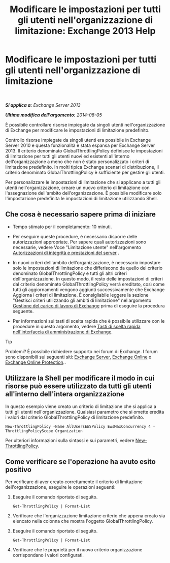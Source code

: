 ﻿---
title: "Modificare le impostazioni per tutti gli utenti nell'organizzazione di limitazione: Exchange 2013 Help"
TOCTitle: Modificare le impostazioni per tutti gli utenti nell'organizzazione di limitazione
ms:assetid: c45cacfc-768d-4605-9bb0-53e30273fe4d
ms:mtpsurl: https://technet.microsoft.com/it-it/library/JJ863578(v=EXCHG.150)
ms:contentKeyID: 50555679
ms.date: 05/22/2018
mtps_version: v=EXCHG.150
ms.translationtype: MT
---

# Modificare le impostazioni per tutti gli utenti nell'organizzazione di limitazione

 

_**Si applica a:** Exchange Server 2013_

_**Ultima modifica dell'argomento:** 2014-08-05_

È possibile controllare risorse impiegate da singoli utenti nell'organizzazione di Exchange per modificare le impostazioni di limitazione predefinito.

Controllo risorse impiegate da singoli utenti era possibile in Exchange Server 2010 e questa funzionalità è stata espansa per Exchange Server 2013. Il criterio denominato GlobalThrottlingPolicy definisce le impostazioni di limitazione per tutti gli utenti nuovi ed esistenti all'interno dell'organizzazione a meno che non è stato personalizzato i criteri di limitazione predefinito. In molti tipica Exchange scenari di distribuzione, il criterio denominato GlobalThrottlingPolicy è sufficiente per gestire gli utenti.

Per personalizzare le impostazioni di limitazione che si applicano a tutti gli utenti nell'organizzazione, creare un nuovo criterio di limitazione con l'assegnazione dell'ambito dell'organizzazione. È possibile modificare solo l'impostazione predefinita le impostazioni di limitazione utilizzando Shell.

## Che cosa è necessario sapere prima di iniziare

  - Tempo stimato per il completamento: 10 minuti.

  - Per eseguire queste procedure, è necessario disporre delle autorizzazioni appropriate. Per sapere quali autorizzazioni sono necessarie, vedere Voce "Limitazione utente" nell'argomento [Autorizzazioni di integrità e prestazioni del server](server-health-and-performance-permissions-exchange-2013-help.md) .

  - In nuovi criteri dell'ambito dell'organizzazione, è necessario impostare solo le impostazioni di limitazione che differiscono da quello del criterio denominato GlobalThrottlingPolicy e tutti gli altri criteri dell'organizzazione. In questo modo, il resto delle impostazioni di criteri dal criterio denominato GlobalThrottlingPolicy verrà ereditato, così come tutti gli aggiornamenti vengono aggiunti successivamente che Exchange Aggiorna i criteri di limitazione. È consigliabile leggere la sezione "Gestisci criteri utilizzando gli ambiti di limitazione" nel argomento [Gestione del carico di lavoro di Exchange](exchange-workload-management-exchange-2013-help.md) prima di eseguire la procedura seguente.

  - Per informazioni sui tasti di scelta rapida che è possibile utilizzare con le procedure in questo argomento, vedere [Tasti di scelta rapida nell'interfaccia di amministrazione di Exchange](keyboard-shortcuts-in-the-exchange-admin-center-exchange-online-protection-help.md).


> [!TIP]
> Problemi? È possibile richiedere supporto nei forum di Exchange. I forum sono disponibili sui seguenti siti: <A href="https://go.microsoft.com/fwlink/p/?linkid=60612">Exchange Server</A>, <A href="https://go.microsoft.com/fwlink/p/?linkid=267542">Exchange Online</A> o <A href="https://go.microsoft.com/fwlink/p/?linkid=285351">Exchange Online Protection</A>..



## Utilizzare la Shell per modificare il modo in cui risorse può essere utilizzato da tutti gli utenti all'interno dell'intera organizzazione

In questo esempio viene creato un criterio di limitazione che si applica a tutti gli utenti nell'organizzazione. Qualsiasi parametro che si omette eredita i valori dal criterio GlobalThrottlingPolicy di limitazione predefinito.

    New-ThrottlingPolicy -Name AllUsersEWSPolicy EwsMaxConcurrency 4 -ThrottlingPolicyScope Organization

Per ulteriori informazioni sulla sintassi e sui parametri, vedere [New-ThrottlingPolicy](https://technet.microsoft.com/it-it/library/dd351045\(v=exchg.150\)).

## Come verificare se l'operazione ha avuto esito positivo

Per verificare di aver creato correttamente il criterio di limitazione dell'organizzazione, eseguire le operazioni seguenti:

1.  Eseguire il comando riportato di seguito.
    
        Get-ThrottlingPolicy | Format-List

2.  Verificare che l'organizzazione limitazione criterio che appena creato sia elencato nella colonna che mostra l'oggetto GlobalThrottlingPolicy.

3.  Eseguire il comando riportato di seguito.
    
        Get-ThrottlingPolicy | Format-List

4.  Verificare che le proprietà per il nuovo criterio organizzazione corrispondano i valori configurati.


